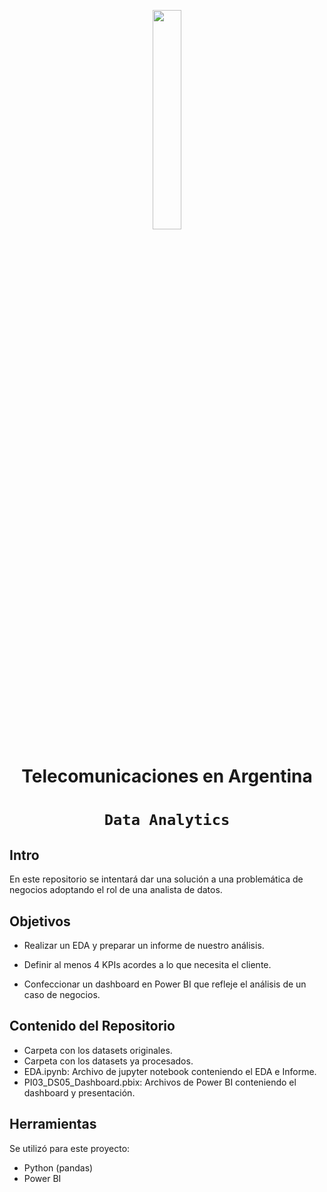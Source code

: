 <p align="center" width="100%">
    <img width="30%" src="https://png.pngitem.com/pimgs/s/499-4996839_icon-for-communication-hd-png-download.png">
</p>

# <h1 align=center> **Telecomunicaciones en Argentina** </h1>

# <h1 align=center>**`Data Analytics`**</h1>


## Intro

En este repositorio se intentará dar una solución a una problemática de negocios adoptando el rol de una analista de datos.

## Objetivos

- Realizar un EDA y preparar un informe de nuestro análisis.

- Definir al menos 4 KPIs acordes a lo que necesita el cliente.

- Confeccionar un dashboard en Power BI que refleje el análisis de un caso de negocios.


## Contenido del Repositorio

- Carpeta con los datasets originales.
- Carpeta con los datasets ya procesados.
- EDA.ipynb: Archivo de jupyter notebook conteniendo el EDA e Informe.
- PI03_DS05_Dashboard.pbix: Archivos de Power BI conteniendo el dashboard y presentación.

## Herramientas
Se utilizó para este proyecto:
- Python (pandas)
- Power BI

